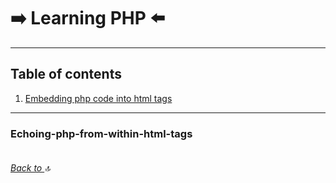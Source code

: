 # :arrow_right: Learning PHP :arrow_left:

---
## Table of contents
1. [Embedding php code into html tags](#Echoing-php-from-within-html-tags)

---
### Echoing-php-from-within-html-tags
```php


```

###### [Back to ](#table-of-contents) :top: